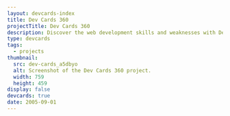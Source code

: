 ```yaml
---
layout: devcards-index
title: Dev Cards 360
projectTitle: Dev Cards 360
description: Discover the web development skills and weaknesses with Dev Cards 360, a comprehensive Vue.js project showcase.
type: devcards
tags:
  - projects
thumbnail:
  src: dev-cards_a5dbyo
  alt: Screenshot of the Dev Cards 360 project.
  width: 759
  height: 459
display: false
devcards: true
date: 2005-09-01
---
```

